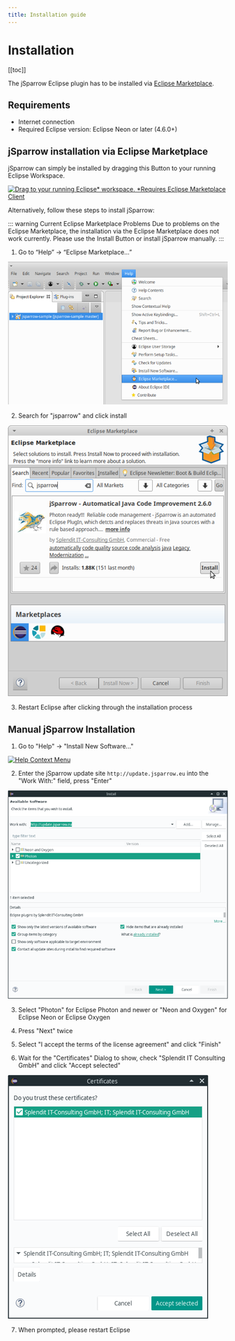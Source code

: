 ```yaml
---
title: Installation guide
---
```

# Installation

[[toc]]

The jSparrow Eclipse plugin has to be installed via [Eclipse Marketplace](https://marketplace.eclipse.org/content/jsparrow-automatical-java-code-improvement).

## Requirements

* Internet connection
* Required Eclipse version: Eclipse Neon or later (4.6.0+)

## jSparrow installation via Eclipse Marketplace

jSparrow can simply be installed by dragging this Button to your running Eclipse Workspace.

[![Drag to your running Eclipse* workspace. *Requires Eclipse Marketplace Client](https://marketplace.eclipse.org/sites/all/themes/solstice/public/images/marketplace/btn-install.png)](http://marketplace.eclipse.org/marketplace-client-intro?mpc_install=3503691 "Drag to your running Eclipse* workspace. *Requires Eclipse Marketplace Client")

Alternatively, follow these steps to install jSparrow:

::: warning Current Eclipse Marketplace Problems
Due to problems on the Eclipse Marketplace, the installation via the Eclipse Marketplace does not work currently. Please use the Install Button or install jSparrow manually.
:::

1. Go to “Help” -> “Eclipse Marketplace…”

[ ![Opening the Eclipse Marketplace](/img/eclipse/marketplace.png) ](/img/eclipse/marketplace.png)

2. Search for "jsparrow" and click install

[ ![Installing jSparrow](/img/eclipse/jsparrow_installation.png) ](/img/eclipse/jsparrow_installation.png)

3. Restart Eclipse after clicking through the installation process

## Manual jSparrow Installation

1. Go to "Help" -> "Install New Software..."

[ ![Help Context Menu](/img/eclipse/jep-manual-installation-install-new-software.png) ](/img/eclipse/jep-manual-installation-install-new-software.png)

2. Enter the jSparrow update site `http://update.jsparrow.eu` into the "Work With:" field, press "Enter"

[ ![Install Dialog](/img/eclipse/jep-manual-installation-install-dialog.png) ](/img/eclipse/jep-manual-installation-install-dialog.png)

3. Select "Photon" for Eclipse Photon and newer or "Neon and Oxygen" for Eclipse Neon or Eclipse Oxygen

4. Press "Next" twice

5. Select "I accept the terms of the license agreement" and click "Finish"

6. Wait for the "Certificates" Dialog to show, check "Splendit IT Consulting GmbH" and click "Accept selected"

[ ![Certificates Dialog](/img/eclipse/jep-manual-installation-certificates-dialog.png) ](/img/eclipse/jep-manual-installation-certificates-dialog.png)

7. When prompted, please restart Eclipse

